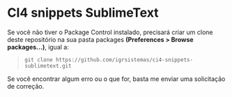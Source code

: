 # CI4 snippets SublimeText

Se você não tiver o Package Control instalado, precisará criar um clone deste repositório na sua pasta packages **(Preferences > Browse packages...)**, igual a:

 > `git clone https://github.com/igrsistemas/ci4-snippets-sublimetext.git`

Se você encontrar algum erro ou o que for, basta me enviar uma solicitação de correção.

